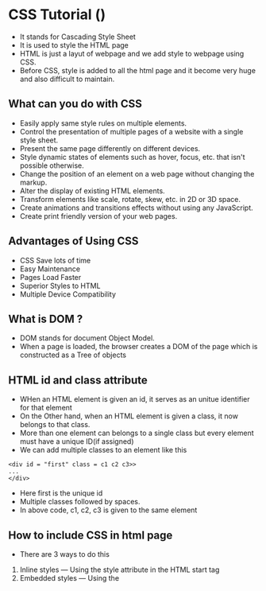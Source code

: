 # CSS Tutorial (https://www.tutorialrepublic.com/css-tutorial/)

- It stands for Cascading Style Sheet
- It is used to style the HTML page
- HTML is just a layut of webpage and we add style to webpage using CSS.
- Before CSS, style is added to all the html page and it become very huge and also difficult to maintain.

## What can you do with CSS

- Easily apply same style rules on multiple elements.
- Control the presentation of multiple pages of a website with a single style sheet.
- Present the same page differently on different devices.
- Style dynamic states of elements such as hover, focus, etc. that isn't possible otherwise.
- Change the position of an element on a web page without changing the markup.
- Alter the display of existing HTML elements.
- Transform elements like scale, rotate, skew, etc. in 2D or 3D space.
- Create animations and transitions effects without using any JavaScript.
- Create print friendly version of your web pages.

## Advantages of Using CSS

- CSS Save lots of time
- Easy Maintenance
- Pages Load Faster
- Superior Styles to HTML
- Multiple Device Compatibility

## What is DOM ?

- DOM stands for document Object Model.
- When a page is loaded, the browser creates a DOM of the page which is constructed as a Tree of objects

## HTML id and class attribute

- WHen an HTML element is given an id, it serves as an unitue identifier for that element
- On the Other hand, when an HTML element is given a class, it now belongs to that class.
- More than one element can belongs to a single class but every element must have a unique ID(if assigned)
- We can add multiple classes to an element like this

```
<div id = "first" class = c1 c2 c3>>
...
</div>
```

- Here first is the unique id
- Multiple classes followed by spaces.
- In above code, c1, c2, c3 is given to the same element <div>

## How to include CSS in html page

- There are 3 ways to do this

1. Inline styles — Using the style attribute in the HTML start tag
2. Embedded styles — Using the <style> element in the head section of a document
3. External style sheets — Using the <link> element, pointing to an external CSS file

## Inline Styles

```
    <h1 style="color:red; font-size:30px;">This is a heading</h1>
    <p style="color:green; font-size:22px;">This is a paragraph.</p>
    <div style="color:blue; font-size:14px;">This is some text content.</div>
```

## Embedded styles

```
    <html lang="en">
    <head>
        <title>My HTML Document</title>
        <style>
            body { background-color: YellowGreen; }
            p { color: #fff; }
        </style>
    </head>
    <body>
        <h1>This is a heading</h1>
        <p>This is a paragraph of text.</p>
    </body>
    </html>
```

## External style sheets

- Create another style.css file and include in the html page like this
- Include the style.css file inside head tag
- In below Example style.css is the file where all styles declared

```
  <head>
      <title>My HTML Document</title>
      <link rel="stylesheet" href="css/style.css">
  </head>
```

## How to import external Style sheet

- ```
        <style>
        @import url("css/style.css");
        p {
            color: blue;
            font-size: 16px;
        }
      </style>

      @import url("css/layout.css");
      @import url("css/color.css");
      body {
        color: blue;
        font-size: 14px;
      }
  ```

## Another way to import extrrnal Style sheet

- Create a CSS style file named **style.css** in the same folder with all the defined style
- Define the style.css in style sheet like below

```
  <!DOCTYPE html>
  <html lang="en">
  <head>
      <meta charset="UTF-8">
      <meta http-equiv="X-UA-Compatible" content="IE=edge">
      <meta name="viewport" content="width=device-width, initial-scale=1.0">
      <title>Document</title>
  <!-- Define your css here -->
  <link rel="stylesheet" href="style.css">
  </head>

  <body>
  </body>
  </html>
```

## Understanding CSS Syntax

- ```
      h1 {
          color:blue;
          text-align:center;
          }
  ```
- here h1 -> selector  
   color -> Property  
   blue -> Value  
   text-align -> Another Property  
   center -> Value
- All properties are separated by semicolon
- You can add any number of properties

## What is CSS Selector

- A CSS selector is used to select an HTML elemtnt(s) for styling

```
body{
  color: red;
  background: pink;
}
```

- After each property inside style, there must be a semicolon
- In above code color, background are the property name and the values are defined after a colon

## Selector

- Selector means combinely you can assign style to many element in a single html web page.
- There are different selectors
- **Universal Selector** THis means you can apply the style to all the elements in the html page
- ```
      * {
          margin: 0;
          padding: 0;
      }
  ```
- This will remove all the padding and margin from all the elements given in any html elements like <p> <div> <h1> etc.

- **Element Type Selector** This will applied to all the elements present in the html page
- ```
    p {
        color: blue;
    }
  ```
- This will change all the color of the paragraph present in the html page
- **ID selector** will apply to all the ids given to the element name, for example
- ```
      #error {
          color: red;
      }
  ```
- Color of all the element change to red
- **Class Selectors** will apply to all the class name defined in the style
- ```
    .blue {
        color: blue;
    }
  ```
- ```
      p.blue {
          color: blue;
      }
  ```
- The style rule inside the selector p.blue renders the text in blue of only those <p> elements that has class attribute set to blue, and has no effect on other paragraphs.
- **Descendant Selectors** You can use these selectors when you need to select an element that is the descendant of another element,
- ```
      ul.menu li a {
          text-decoration: none;
      }
  ```
- The style rules inside the selector ul.menu li a applied to only those <a> elements that contained inside an <ul> element having the class .menu, and has no effect on other links inside the document.
- **Child Selector** is used to select only those elements that are the direct children of some element.
- ```
      ul > li {
          list-style: square;
      }
      ul > li ol {
          list-style: none;
      }
  ```
- **Adjacent Sibling Selectors** The adjacent sibling selectors can be used to select sibling elements (i.e. elements at the same level). This selector has the syntax like: E1 + E2, where E2 is the target of the selector.
- ```
    h1 + p {
        color: blue;
        font-size: 18px;
    }
    ul.task + p {
        color: #f0f;
        text-indent: 30px;
    }
  ```
- In the above example if p is the immediate element after h1 in the html tag tree, the the first style is applied to that p element
- In the second case, if ul class name is task and the p is the immediate element after this id, then the style will be applied to the p element

- **General Sibling Selector** is same as the Adjecent sibling selector, but it will apply to all the adjecent element.
- ```
      h1 ∼ p {
          color: blue;
          font-size: 18px;
      }
      ul.task ∼ p {
          color: #f0f;
          text-indent: 30px;
      }
  ```
- In the above example, the first style will be apply to all the <p> which are after the <h1> element in the tree.
- The second style will apply to all the <p> element which is after <ul class="task"> in the html tree.

- **Grouping Selector** if a particular style is apply to some of the elements, instead of declaring style individually we can define once like this
- ```
        h1,h2,h3  {
            common properties
        }
  ```
  > > You can define multiple class names in one element separated by space

# 1.Common properties

- Color can be defined in these types hexadecimal, rgb or color name
- ```
      h1 {
        color: red; or color: #ff5722; or color: rgb(255, 165, 0);
      }
  ```
- **Background**
  - Background Color -> h1 { background-color: #f0e68c; }
  - background-image -> h1 { background-image: url("images/tile.png"); }
  - background-repeat
  - background-attachment
  - background-position
- **Font**
  - font-family
  - font-style
  - font-weight
  - font-size
  - font-variant
- **Text**
  - text-color
  - text-align
  - text-decoration
  - text-transform
  - text-indent
  - line-height
  - letter-spacing
  - word-spacing
- **link**
  - a:link — define styles for normal or unvisited links.
  - a:visited — define styles for links that the user has already visited.
  - a:hover — define styles for a link when the user place the mouse pointer over it.
  - a:active — define styles for links when they are being clicked.
- **List**
  - ul { list-style-type: square; }
  - ol { list-style-type: upper-roman; }
  - ol.in li { list-style-position: inside; } -**Table**
  - table, th, td { border: 1px solid black; }
  - table {border-collapse: collapse;}
  - th, td { border: 1px solid black; }
  - table { width: 300px; table-layout: fixed or auto; }

## Some of the Advanced css tags

- **outline** -
- **cursor** - YOu can customize cursor when cursor move over the element
- **overflow** - When overflow text, it will show scroll
- **Units** - Only one character is bigger size as compared to other characters in that word
- **display** - span { display: block; } a { display: block; } span { display: inline; } a { display: inline-block; } a { display: none; }
- **visibility** visible, hidden, collapse, inherit,
- **position**
- **layering**

# 2.Colors and Background

- CSS rules are simple key-value pairs with a selector we can write CSS rules o change color and set backgrounds

## The color property

- CSS color property can be used to set the text color inside an element

```
p {
  color :  red // text color will be changed to red with element name p
}
```

- Similarly we can set color for different elements.

## TYpes of color values

- FOllowing are the most commonly used color values in CSS
- **RGB** Specify color using RED, GREEN, BLUE values, eg rgb(200, 98,70)
- **HEX CODE** specify color using hash code values of colors, eg #d3d3d3
- **HSL** Specify the color using hsl values, eg hsl(8%, 90%, 63%)
- HSL - Hue Saturation Lightness
  > > THe value of the color or background color is provided as any one of these values
  > > We also have an RGBA and HSLA values for color but they are rarely used by beginners. A stands for alpha

## The Background-color property

- THe CSS background-color property specifies the background color of a container
- for example

```
.brown{
  background-color : brown;
}
```

## Background-image property

- Used to set an image as the background

```
body{
    background-image: Url("image.png")
}
```

- THe image is by default repeated in X and Y directions

## THe background-repeat property

- can be any one of these
- **repeat-x** -> Repeat in horizontal direction
- **repeat-y** -> Repeat in vertical direction
- **no-repeat** -> Image not Repeat
  > > See more posible values at MDN docs

## THe background-size property

- Can be following
- **cover** -> Fits and no empty space remains
- **contain** -> Fits and Image is fully visible
- **auto** -> Display in original size
- **{{width}}** -> Set width & height will be set automatically
- **{{width}} {{height}}** -> Set width & height
  > > Always check the MDN docs to check a given CSS property. Remember practice will make you perfect

## Background-position property

- Set the starting position of a background image

```
div{
    background-position : left top;
}
```

## background-attachment property

- Defines a scrollable Or non-scrollable character of a background image

```
div2{
  background-attachment : fixed
}
```

## Background shorthand property

- A single property to set multiple background properties

```
div3{
    background: red URL('img.png') no-repeat fixed right top;
}
```

- One of the properties acan be missing given the others are in order

# 3.Box Model

- The CSS Box model looks at all the HTML elements as boxes
- One Box another, like h1 is one box inside another box body
- With properties like padding, boarder margin

## Setting width and height

- We can set width and height in CSS as follows

```
  #box {
    height : 70px;
    width : 70 Px;
  }
```

> > The total Width/Height is calculated as follows
> > total height = height + top|bottom padding + top|bottom boarder + top|bottom margin

## Setting margin and padding

- We can set margin and padding as follows

```
.box{
  margin : 3px;   // sets top, bottom,left and right values for both the parameters
  padding : 3px;
}
```

## another way

```
boxMargin {
  margin : 7px 0px 2px 11px  (top, right bottom left) clockwise
}

boxLast {
    margin: 7px 3px (top & bottom left & right)
}
```

- We can also set individual margins/paddings like this

```
boxMargin {
  margin-top : 9px;
  margin-bottom : 8px;
  margin-left : 7px;
  margin-right : 6px;
}
```

## Setting boarders

- We can set the boarders as follows

```
.bx{
  boarder-width : 2px;
  boarer-style : solid;
  boarder-color : red;
}

or

.bx{
  boarder : 2px solid red;
}
```

## Boarder Radious

- We can set boarder radioud to create rounded boarders

```
div2{
    boarder-radious : 7px;

}
```

## Margin Collapse

- When 2 margins from different elements overlap, the equevelent margin is the greater of the two. THis is known as margin collpse

## Box sizing

- Determine what out of padding and boarder is included in elements width and height can be content-boox or boarder-box

```
div1{
    box-sizing : boarder-box;
}
```

- The content width and height incudes content + padding + boarder

# 4.Font and Display

## display property

- The CSS display property is used to determine whether an element is treated as a block/ inline elemtn and the layout used for its children(flexbox/grid/ etc)

## display-inline

- Taakes only the space required by the element.
- No linemarks before and after setting width/height not allowed.

## display : block

- Takes full space available in width and leaves a new line before and after the element

## display inline-block

- Similar to inline but setting height, width, margin and padding is allowed.
- Elements can sit next to each other

## display none vs visibility : hidden

- With display: none, the element is removed from document flow. It's space is not blocked
- with visibility: hidden, the element is hidden but it's space is reserved

## text align property

- Used to set the norizontal alignment of a text

```
div{
    text-align : center;
}
```

## text decoration property

- Used to decorate the text
- Can be overline, line through, underline, none

## text transfer property

- Used to specify uppercase and lowercase letters in a text

```
p.uppercase{
  text-transfer : uppercase;
}
```

## Line height property

- Used to specify the space between lines

```
.small{
  line-height : 0.7;
}
```

## font

- Font plays a very important role in the look and feel of a website

## font-family

- Font family specifies the font of a text
- CAn hold multiple values as a fallback system

```
p{
  font-family : "times new roman", monospace;
}
```

> > Always do this to ensure the correct font of your choice is rendered

## Web safe fonts

- These fonts are universally installed across browser

## How to add Google fonts

- IN order to use custom google fonts, go to google fonts
- Then select a style and finally paste it to the style.css of yout page

## Other font properties

- Some of the other font properties are listed below
- font-size
- font-style
- fontvariant

## Generic families

- Broad class of similar font eg serif, sans-serif
- Just like when we say fruit, it can be any fruit

## font-family -> specific

## generic-family -> Generic

# 5.Size position and List

- There are more units for describing size other than px.
- There are rem, cm, vw, vh, percentage etc

## Whats wrong with pixels ?

- Pixels(px) are relative to the viewing device.
- For a device with size 1920x1080, 1 px is 1 unit out of 1080/1920

### Relative lengths

- These units are relative to the other length property
- Following are some of the most commonly used relatives length

### em

- Unit relative to the parent font size.
- Em means My parent elements font size

### rem -> unit relative to the root font size {html tag}

### VW -> Unit relative to 1% Viewport width

### vh -> Unit relative to 1% of viewport height

### % -> Unit relative to the parent element

## min/max-height/width property

- CSS has a min-height, max-height, min-width, max-width property
- If the content is smaller than the minimum height minimum height will be applied.
- Similar is the case with other related properties.

## Position property

- Used to manipulate the location of an element
- FOllowing are the possible values
- **static** the default position - top|bottom|left|right|Z-index has no effect
- **relative** The top|bottom|left|right|Z-index will now work otherwise the element is in the flow of the document like static
- **fixed** Just like absolute except the element is positioned relative to the browser window.
- **Sticky** The elements is positioned based on user's scroll position

# List style properties

- The list style property is a shorthand for type, position and image

```
ul {
  list-style : square inside url('heavy.jpg')
}
```

- square -> list style type
- inside -> list style position
- url -> list style image

### Z-index prperty

- The Z-index property specifies the stack order of an element
- It defines which layer will be above which in case of overlapping elements.

# 6.Flexbox

# 7.CSS grid and Media Query

-

# 8. Transform Transition and Animation
